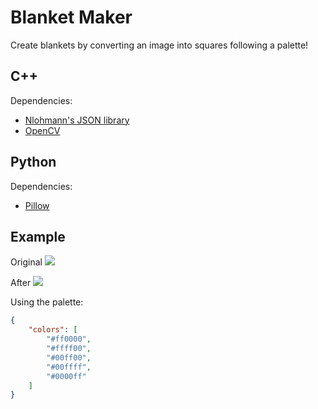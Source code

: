 # Blanket Maker

Create blankets by converting an image into squares following a palette!

## C++
Dependencies:
- [Nlohmann's JSON library](https://github.com/nlohmann/json)
- [OpenCV](https://opencv.org/)

## Python

Dependencies:
- [Pillow](https://github.com/python-pillow/Pillow/)

## Example
Original
![][original]

After
![][output]

Using the palette:
```json
{
	"colors": [
		"#ff0000",
		"#ffff00",
		"#00ff00",
		"#00ffff",
		"#0000ff"
	]
}
```
[original]: <https://media.discordapp.net/attachments/1202064667799724065/1202067164140408903/rainbow.png>
[output]: <https://media.discordapp.net/attachments/1202064667799724065/1202067164442669086/bar.png>
